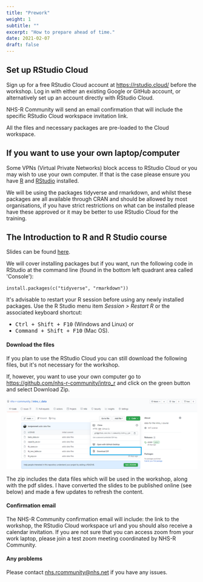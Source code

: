 ```yaml
---
title: "Prework"
weight: 1
subtitle: ""
excerpt: "How to prepare ahead of time."
date: 2021-02-07
draft: false
---
```


## Set up RStudio Cloud

Sign up for a free RStudio Cloud account at https://rstudio.cloud/ before the workshop. Log in with either an existing Google or GitHub account, or alternatively set up an account directly with RStudio Cloud.

NHS-R Community will send an email confirmation that will include the specific RStudio Cloud workspace invitation link. 

All the files and necessary packages are pre-loaded to the Cloud workspace.

## If you want to use your own laptop/computer

Some VPNs (Virtual Private Networks) block access to RStudio Cloud or you may wish to use your own computer. If that is the case please ensure you have [R](https://www.r-project.org/) and [RStudio](https://rstudio.com/products/rstudio/download/) installed. 

We will be using the packages tidyverse and rmarkdown, and whilst these packages are all available through CRAN and should be allowed by most organisations, if you have strict restrictions on what can be installed please have these approved or it may be better to use RStudio Cloud for the training.

## The Introduction to R and R Studio course 

Slides can be found [here](https://philosopher-analyst.netlify.app/talk/intro-r-training/).

We will cover installing packages but if you want, run the following code in RStudio at the command line (found in the bottom left quadrant area called 'Console'):

    install.packages(c("tidyverse", "rmarkdown"))
    
It's advisable to restart your R session before using any newly installed packages. Use the R Studio menu item *Session > Restart R* or the associated keyboard shortcut:

+ <kbd>Ctrl + Shift + F10</kbd> (Windows and Linux) or
+ <kbd>Command + Shift + F10</kbd> (Mac OS). 

#### Download the files

If you plan to use the RStudio Cloud you can still download the following files, but it's not necessary for the workshop. 

If, however, you want to use your own computer go to https://github.com/nhs-r-community/intro_r and click on the green button and select Download Zip.

  ![](github-download-files.PNG)
  
The zip includes the data files which will be used in the workshop, along with the pdf slides. I have converted the slides to be published online (see below) and made a few updates to refresh the content. 

#### Confirmation email

The NHS-R Community confirmation email will include: the link to the workshop, the RStudio Cloud workspace url and you should also receive a calendar invitation. If you are not sure that you can access zoom from your work laptop, please join a test zoom meeting coordinated by NHS-R Community.

#### Any problems

Please contact nhs.rcommunity@nhs.net if you have any issues.

